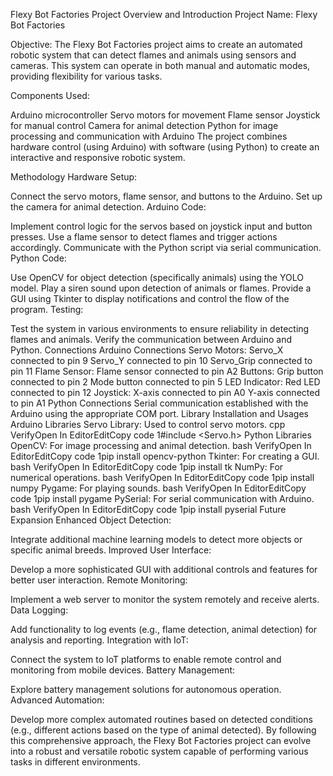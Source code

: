 Flexy Bot Factories
Project Overview and Introduction
Project Name: Flexy Bot Factories

Objective: The Flexy Bot Factories project aims to create an automated robotic system that can detect flames and animals using sensors and cameras. This system can operate in both manual and automatic modes, providing flexibility for various tasks.

Components Used:

Arduino microcontroller
Servo motors for movement
Flame sensor
Joystick for manual control
Camera for animal detection
Python for image processing and communication with Arduino
The project combines hardware control (using Arduino) with software (using Python) to create an interactive and responsive robotic system.

Methodology
Hardware Setup:

Connect the servo motors, flame sensor, and buttons to the Arduino.
Set up the camera for animal detection.
Arduino Code:

Implement control logic for the servos based on joystick input and button presses.
Use a flame sensor to detect flames and trigger actions accordingly.
Communicate with the Python script via serial communication.
Python Code:

Use OpenCV for object detection (specifically animals) using the YOLO model.
Play a siren sound upon detection of animals or flames.
Provide a GUI using Tkinter to display notifications and control the flow of the program.
Testing:

Test the system in various environments to ensure reliability in detecting flames and animals.
Verify the communication between Arduino and Python.
Connections
Arduino Connections
Servo Motors:
Servo_X connected to pin 9
Servo_Y connected to pin 10
Servo_Grip connected to pin 11
Flame Sensor:
Flame sensor connected to pin A2
Buttons:
Grip button connected to pin 2
Mode button connected to pin 5
LED Indicator:
Red LED connected to pin 12
Joystick:
X-axis connected to pin A0
Y-axis connected to pin A1
Python Connections
Serial communication established with the Arduino using the appropriate COM port.
Library Installation and Usages
Arduino Libraries
Servo Library: Used to control servo motors.
cpp
VerifyOpen In EditorEditCopy code
1#include <Servo.h>
Python Libraries
OpenCV: For image processing and animal detection.
bash
VerifyOpen In EditorEditCopy code
1pip install opencv-python
Tkinter: For creating a GUI.
bash
VerifyOpen In EditorEditCopy code
1pip install tk
NumPy: For numerical operations.
bash
VerifyOpen In EditorEditCopy code
1pip install numpy
Pygame: For playing sounds.
bash
VerifyOpen In EditorEditCopy code
1pip install pygame
PySerial: For serial communication with Arduino.
bash
VerifyOpen In EditorEditCopy code
1pip install pyserial
Future Expansion
Enhanced Object Detection:

Integrate additional machine learning models to detect more objects or specific animal breeds.
Improved User Interface:

Develop a more sophisticated GUI with additional controls and features for better user interaction.
Remote Monitoring:

Implement a web server to monitor the system remotely and receive alerts.
Data Logging:

Add functionality to log events (e.g., flame detection, animal detection) for analysis and reporting.
Integration with IoT:

Connect the system to IoT platforms to enable remote control and monitoring from mobile devices.
Battery Management:

Explore battery management solutions for autonomous operation.
Advanced Automation:

Develop more complex automated routines based on detected conditions (e.g., different actions based on the type of animal detected).
By following this comprehensive approach, the Flexy Bot Factories project can evolve into a robust and versatile robotic system capable of performing various tasks in different environments.
